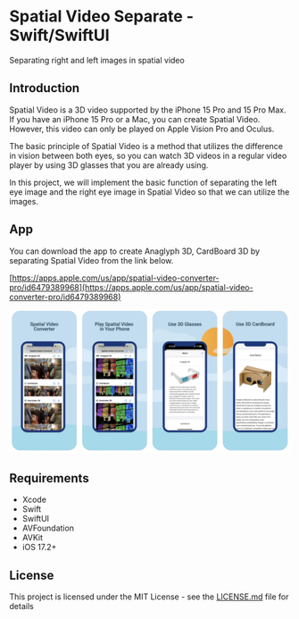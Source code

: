# Spatial Video Separate - Swift/SwiftUI

Separating right and left images in spatial video

## Introduction

Spatial Video is a 3D video supported by the iPhone 15 Pro and 15 Pro Max. If you have an iPhone 15 Pro or a Mac, you can create Spatial Video. However, this video can only be played on Apple Vision Pro and Oculus.

The basic principle of Spatial Video is a method that utilizes the difference in vision between both eyes, so you can watch 3D videos in a regular video player by using 3D glasses that you are already using.

In this project, we will implement the basic function of separating the left eye image and the right eye image in Spatial Video so that we can utilize the images.

## App 

You can download the app to create Anaglyph 3D, CardBoard 3D by separating Spatial Video from the link below.

[https://apps.apple.com/us/app/spatial-video-converter-pro/id6479389968](https://apps.apple.com/us/app/spatial-video-converter-pro/id6479389968)


![App Preview](app1.png)

## Requirements

- Xcode
- Swift
- SwiftUI
- AVFoundation
- AVKit
- iOS 17.2+

## License

This project is licensed under the MIT License - see the [LICENSE.md](LICENSE.md) file for details

